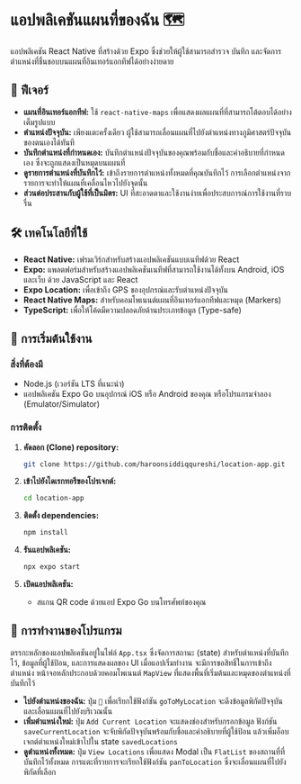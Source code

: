 # แอปพลิเคชันแผนที่ของฉัน 🗺️

แอปพลิเคชัน React Native ที่สร้างด้วย Expo ซึ่งช่วยให้ผู้ใช้สามารถสำรวจ บันทึก และจัดการตำแหน่งที่ชื่นชอบบนแผนที่อินเทอร์แอกทีฟได้อย่างง่ายดาย

## 🌟 ฟีเจอร์

* **แผนที่อินเทอร์แอกทีฟ:** ใช้ `react-native-maps` เพื่อแสดงผลแผนที่ที่สามารถโต้ตอบได้อย่างเต็มรูปแบบ
* **ตำแหน่งปัจจุบัน:** เพียงแตะครั้งเดียว ผู้ใช้สามารถเลื่อนแผนที่ไปยังตำแหน่งทางภูมิศาสตร์ปัจจุบันของตนเองได้ทันที
* **บันทึกตำแหน่งที่กำหนดเอง:** บันทึกตำแหน่งปัจจุบันของคุณพร้อมกับชื่อและคำอธิบายที่กำหนดเอง ซึ่งจะถูกแสดงเป็นหมุดบนแผนที่
* **ดูรายการตำแหน่งที่บันทึกไว้:** เข้าถึงรายการตำแหน่งทั้งหมดที่คุณบันทึกไว้ การเลือกตำแหน่งจากรายการจะทำให้แผนที่เคลื่อนไหวไปยังจุดนั้น
* **ส่วนต่อประสานกับผู้ใช้ที่เป็นมิตร:** UI ที่สะอาดตาและใช้งานง่ายเพื่อประสบการณ์การใช้งานที่ราบรื่น

## 🛠️ เทคโนโลยีที่ใช้

* **React Native:** เฟรมเวิร์กสำหรับสร้างแอปพลิเคชันแบบเนทีฟด้วย React
* **Expo:** แพลตฟอร์มสำหรับสร้างแอปพลิเคชันเนทีฟที่สามารถใช้งานได้ทั้งบน Android, iOS และเว็บ ด้วย JavaScript และ React
* **Expo Location:** เพื่อเข้าถึง GPS ของอุปกรณ์และรับตำแหน่งปัจจุบัน
* **React Native Maps:** สำหรับคอมโพเนนต์แผนที่อินเทอร์แอกทีฟและหมุด (Markers)
* **TypeScript:** เพื่อให้โค้ดมีความปลอดภัยด้านประเภทข้อมูล (Type-safe)

## 🚀 การเริ่มต้นใช้งาน

### สิ่งที่ต้องมี

* Node.js (เวอร์ชัน LTS ที่แนะนำ)
* แอปพลิเคชัน Expo Go บนอุปกรณ์ iOS หรือ Android ของคุณ หรือโปรแกรมจำลอง (Emulator/Simulator)

### การติดตั้ง

1.  **คัดลอก (Clone) repository:**
    ```bash
    git clone https://github.com/haroonsiddiqqureshi/location-app.git
    ```

2.  **เข้าไปยังไดเรกทอรีของโปรเจกต์:**
    ```bash
    cd location-app
    ```

3.  **ติดตั้ง dependencies:**
    ```bash
    npm install
    ```

4.  **รันแอปพลิเคชัน:**
    ```bash
    npx expo start
    ```

5.  **เปิดแอปพลิเคชัน:**
    * สแกน QR code ด้วยแอป Expo Go บนโทรศัพท์ของคุณ

## 📝 การทำงานของโปรแกรม

ตรรกะหลักของแอปพลิเคชันอยู่ในไฟล์ `App.tsx` ซึ่งจัดการสถานะ (state) สำหรับตำแหน่งที่บันทึกไว้, ข้อมูลที่ผู้ใช้ป้อน, และการแสดงผลของ UI เมื่อแอปเริ่มทำงาน จะมีการขอสิทธิ์ในการเข้าถึงตำแหน่ง หน้าจอหลักประกอบด้วยคอมโพเนนต์ `MapView` ที่แสดงพื้นที่เริ่มต้นและหมุดของตำแหน่งที่บันทึกไว้

* **ไปยังตำแหน่งของฉัน:** ปุ่ม `📍` เพื่อเรียกใช้ฟังก์ชัน `goToMyLocation` จะดึงข้อมูลพิกัดปัจจุบันและเลื่อนแผนที่ไปยังบริเวณนั้น
* **เพิ่มตำแหน่งใหม่:** ปุ่ม `Add Current Location` จะแสดงช่องสำหรับกรอกข้อมูล ฟังก์ชัน `saveCurrentLocation` จะจับพิกัดปัจจุบันพร้อมกับชื่อและคำอธิบายที่ผู้ใช้ป้อน แล้วเพิ่มอ็อบเจกต์ตำแหน่งใหม่เข้าไปใน state `savedLocations`
* **ดูตำแหน่งทั้งหมด:** ปุ่ม `View Locations` เพื่อแสดง Modal เป็น `FlatList` ของสถานที่ที่บันทึกไว้ทั้งหมด การแตะที่รายการจะเรียกใช้ฟังก์ชัน `panToLocation` ซึ่งจะเลื่อนแผนที่ไปยังพิกัดที่เลือก
